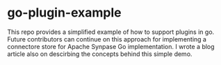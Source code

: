 # go-plugin-example
This repo provides a simplified example of how to support plugins in go. Future contributors can continue on this approach for implementing a connectore store for Apache Synpase Go implementation. I wrote a blog article also on descirbing the concepts behind this simple demo. 
